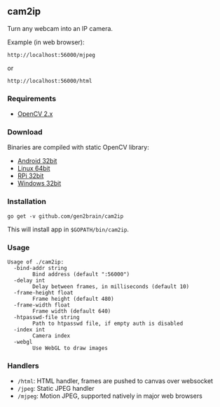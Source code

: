 ## cam2ip

Turn any webcam into an IP camera.

Example (in web browser):

    http://localhost:56000/mjpeg
or

    http://localhost:56000/html

### Requirements

* [OpenCV 2.x](http://opencv.org/)


### Download

Binaries are compiled with static OpenCV library:

 - [Android 32bit](https://github.com/gen2brain/cam2ip/releases/download/1.2/cam2ip-1.2-android.tar.gz)
 - [Linux 64bit](https://github.com/gen2brain/cam2ip/releases/download/1.2/cam2ip-1.2-64bit.tar.gz)
 - [RPi 32bit](https://github.com/gen2brain/cam2ip/releases/download/1.2/cam2ip-1.2-RPi.tar.gz)
 - [Windows 32bit](https://github.com/gen2brain/cam2ip/releases/download/1.2/cam2ip-1.2.zip)


### Installation

    go get -v github.com/gen2brain/cam2ip

This will install app in `$GOPATH/bin/cam2ip`.

### Usage

```
Usage of ./cam2ip:
  -bind-addr string
        Bind address (default ":56000")
  -delay int
        Delay between frames, in milliseconds (default 10)
  -frame-height float
        Frame height (default 480)
  -frame-width float
        Frame width (default 640)
  -htpasswd-file string
        Path to htpasswd file, if empty auth is disabled
  -index int
        Camera index
  -webgl
        Use WebGL to draw images
```

### Handlers

  * `/html`: HTML handler, frames are pushed to canvas over websocket
  * `/jpeg`: Static JPEG handler
  * `/mjpeg`: Motion JPEG, supported natively in major web browsers
